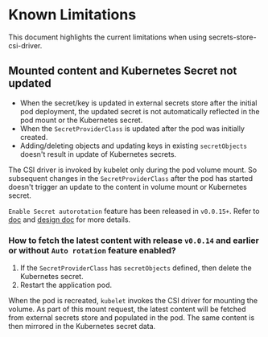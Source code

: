 # Known Limitations

This document highlights the current limitations when using secrets-store-csi-driver.

## Mounted content and Kubernetes Secret not updated

- When the secret/key is updated in external secrets store after the initial pod deployment, the updated secret is not automatically reflected in the pod mount or the Kubernetes secret.
- When the `SecretProviderClass` is updated after the pod was initially created.
- Adding/deleting objects and updating keys in existing `secretObjects` doesn't result in update of Kubernetes secrets.

The CSI driver is invoked by kubelet only during the pod volume mount. So subsequent changes in the `SecretProviderClass` after the pod has started doesn't trigger an update to the content in volume mount or Kubernetes secret.

`Enable Secret autorotation` feature has been released in `v0.0.15+`. Refer to [doc](topics/rotation.md) and [design doc](https://docs.google.com/document/d/1RGT0vmeUnN71n_u5fZKsSCa2YQpGw99rfGN9RlFMgHs/edit?usp=sharing) for more details.

### How to fetch the latest content with release `v0.0.14` and earlier or without `Auto rotation` feature enabled?

1. If the `SecretProviderClass` has `secretObjects` defined, then delete the Kubernetes secret.
2. Restart the application pod.

When the pod is recreated, `kubelet` invokes the CSI driver for mounting the volume. As part of this mount request, the latest content will be fetched from external secrets store and populated in the pod. The same content is then mirrored in the Kubernetes secret data.
